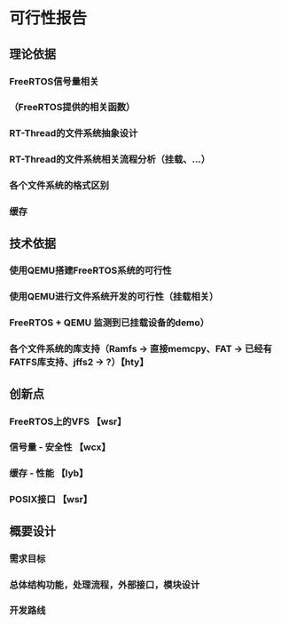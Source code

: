 # 可行性报告
## 理论依据
### FreeRTOS信号量相关
### （FreeRTOS提供的相关函数）
### RT-Thread的文件系统抽象设计 
### RT-Thread的文件系统相关流程分析（挂载、...）
### 各个文件系统的格式区别
### 缓存
## 技术依据
### 使用QEMU搭建FreeRTOS系统的可行性
### 使用QEMU进行文件系统开发的可行性（挂载相关）
### FreeRTOS + QEMU 监测到已挂载设备的demo）
### 各个文件系统的库支持（Ramfs -> 直接memcpy、FAT -> 已经有FATFS库支持、jffs2 -> ?）【hty】
## 创新点
### FreeRTOS上的VFS 【wsr】
### 信号量 - 安全性 【wcx】
### 缓存 - 性能 【lyb】
### POSIX接口 【wsr】
## 概要设计
###  需求目标

### 总体结构功能，处理流程，外部接口，模块设计

### 开发路线
